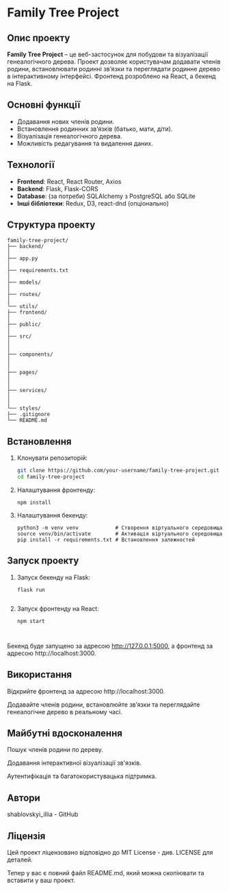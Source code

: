 # Family Tree Project

## Опис проекту

**Family Tree Project** – це веб-застосунок для побудови та візуалізації генеалогічного дерева. Проект дозволяє користувачам додавати членів родини, встановлювати родинні зв’язки та переглядати родинне дерево в інтерактивному інтерфейсі. Фронтенд розроблено на React, а бекенд на Flask.

## Основні функції

- Додавання нових членів родини.
- Встановлення родинних зв’язків (батько, мати, діти).
- Візуалізація генеалогічного дерева.
- Можливість редагування та видалення даних.

## Технології

- **Frontend**: React, React Router, Axios
- **Backend**: Flask, Flask-CORS
- **Database**: (за потреби) SQLAlchemy з PostgreSQL або SQLite
- **Інші бібліотеки**: Redux, D3, react-dnd (опціонально)

## Структура проекту

```
family-tree-project/ 
├── backend/ 
│
├── app.py
│
├── requirements.txt
│
├── models/ 
│
├── routes/
│   
└── utils/ 
├── frontend/ 
│
├── public/ 
│
├── src/ 
│
│
├── components/
│
│
├── pages/
│
│
├── services/
│
│
└── styles/
├── .gitignore 
└── README.md
```

## Встановлення

1. Клонувати репозиторій:
   ```bash
   git clone https://github.com/your-username/family-tree-project.git
   cd family-tree-project
   ```

2. Налаштування фронтенду:

   ```cd frontend
   npm install
   ```


3. Налаштування бекенду:

   ```cd ../backend
   python3 -m venv venv            # Створення віртуального середовища
   source venv/bin/activate        # Активація віртуального середовища
   pip install -r requirements.txt # Встановлення залежностей
   ```



## Запуск проекту

1. Запуск бекенду на Flask:

   ```cd backend
   flask run


2. Запуск фронтенду на React:

   ```cd frontend
   npm start



Бекенд буде запущено за адресою http://127.0.0.1:5000, а фронтенд за адресою http://localhost:3000.

## Використання

Відкрийте фронтенд за адресою http://localhost:3000.

Додавайте членів родини, встановлюйте зв’язки та переглядайте генеалогічне дерево в реальному часі.


## Майбутні вдосконалення

Пошук членів родини по дереву.

Додавання інтерактивної візуалізації зв'язків.

Аутентифікація та багатокористувацька підтримка.


## Автори

shablovskyi_illia - GitHub


## Ліцензія

Цей проект ліцензовано відповідно до MIT License - див. LICENSE для деталей.

Тепер у вас є повний файл README.md, який можна скопіювати та вставити у ваш проект.

